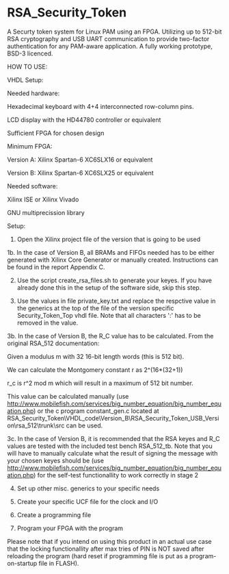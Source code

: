 # RSA_Security_Token
A Securty token system for Linux PAM using an FPGA. Utilizing up to 512-bit RSA cryptography and USB UART communication to provide two-factor authentication for any PAM-aware application. A fully working prototype, BSD-3 licenced.

HOW TO USE:

VHDL Setup:

Needed hardware:

Hexadecimal keyboard with 4+4 interconnected row-column pins. 

LCD display with the HD44780 controller or equivalent

Sufficient FPGA for chosen design


Minimum FPGA:

Version A: Xilinx Spartan-6 XC6SLX16 or equivalent

Version B: Xilinx Spartan-6 XC6SLX25 or equivalent


Needed software: 

Xilinx ISE or Xilinx Vivado

GNU multiprecission library


Setup:

1. Open the Xilinx project file of the version that is going to be used

1b. In the case of Version B, all BRAMs and FIFOs needed has to be either generated with Xilinx Core Generator or manually created. Instructions can be found in the report Appendix C.

2. Use the script create_rsa_files.sh to generate your keyes. If you have already done this in the setup of the software side, skip this step.

3. Use the values in file private_key.txt and replace the respctive value in the generics at the top of the file of the version specific Security_Token_Top vhdl file. Note that all characters ':' has to be removed in the value.

3b. In the case of Version B, the R_C value has to be calculated. From the original RSA_512 documentation: 

Given a modulus m with 32 16-bit length words (this is 512 bit). 

We can calculate the Montgomery constant r as 2^(16*(32+1))

r_c is r^2 mod m which will result in a maximum of 512 bit number. 

This value can be calculated manually (use http://www.mobilefish.com/services/big_number_equation/big_number_equation.php) or the c program constant_gen.c located at RSA_Security_Token\VHDL_code\Version_B\RSA_Security_Token_USB_Version\rsa_512\trunk\src can be used. 

3c. In the case of Version B, it is recommended that the RSA keyes and R_C values are tested with the included test bench RSA_512_tb. Note that you will have to manually calculate what the result of signing the message with your chosen keyes should be (use http://www.mobilefish.com/services/big_number_equation/big_number_equation.php) for the self-test functionallity to work correctly in stage 2

4. Set up other misc. generics to your specific needs

5. Create your specific UCF file for the clock and I/O

6. Create a programming file 

7. Program your FPGA with the program


Please note that if you intend on using this product in an actual use case that the locking functionallity after max tries of PIN is NOT saved after reloading the program (hard reset if programming file is put as a program-on-startup file in FLASH).

